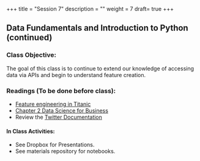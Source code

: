+++
title = "Session 7"
description = ""
weight = 7
draft= true
+++

## Data Fundamentals and Introduction to Python (continued)

### Class Objective:

The goal of this class is to continue to extend our knowledge of accessing data via APIs and begin to understand feature creation.

### Readings (To be done before class):
- [Feature engineering in Titanic](https://www.kaggle.com/eryamada/titanic-eda-and-feature-engineering)
- [Chapter 2 Data Science for Business](http://proquestcombo.safaribooksonline.com/book/databases/business-intelligence/9781449374273)
- Review the [Twitter Documentation](https://developer.twitter.com/en/docs)

#### In Class Activities:
- See Dropbox for Presentations.
- See materials repository for notebooks.
